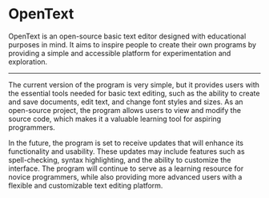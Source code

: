 # OpenText
OpenText is an open-source basic text editor designed with educational purposes in mind. It aims to inspire people to create their own programs by providing a simple and accessible platform for experimentation and exploration.

<hr>

The current version of the program is very simple, but it provides users with the essential tools needed for basic text editing, such as the ability to create and save documents, edit text, and change font styles and sizes. As an open-source project, the program allows users to view and modify the source code, which makes it a valuable learning tool for aspiring programmers.

In the future, the program is set to receive updates that will enhance its functionality and usability. These updates may include features such as spell-checking, syntax highlighting, and the ability to customize the interface. The program will continue to serve as a learning resource for novice programmers, while also providing more advanced users with a flexible and customizable text editing platform.
